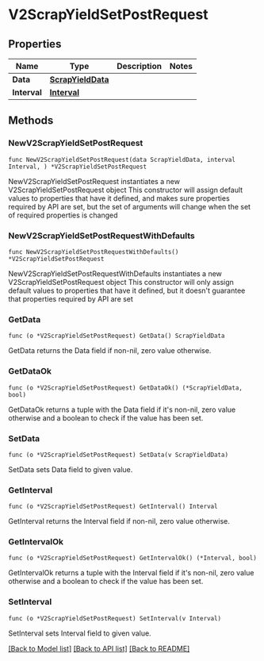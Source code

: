 # V2ScrapYieldSetPostRequest

## Properties

Name | Type | Description | Notes
------------ | ------------- | ------------- | -------------
**Data** | [**ScrapYieldData**](ScrapYieldData.md) |  | 
**Interval** | [**Interval**](Interval.md) |  | 

## Methods

### NewV2ScrapYieldSetPostRequest

`func NewV2ScrapYieldSetPostRequest(data ScrapYieldData, interval Interval, ) *V2ScrapYieldSetPostRequest`

NewV2ScrapYieldSetPostRequest instantiates a new V2ScrapYieldSetPostRequest object
This constructor will assign default values to properties that have it defined,
and makes sure properties required by API are set, but the set of arguments
will change when the set of required properties is changed

### NewV2ScrapYieldSetPostRequestWithDefaults

`func NewV2ScrapYieldSetPostRequestWithDefaults() *V2ScrapYieldSetPostRequest`

NewV2ScrapYieldSetPostRequestWithDefaults instantiates a new V2ScrapYieldSetPostRequest object
This constructor will only assign default values to properties that have it defined,
but it doesn't guarantee that properties required by API are set

### GetData

`func (o *V2ScrapYieldSetPostRequest) GetData() ScrapYieldData`

GetData returns the Data field if non-nil, zero value otherwise.

### GetDataOk

`func (o *V2ScrapYieldSetPostRequest) GetDataOk() (*ScrapYieldData, bool)`

GetDataOk returns a tuple with the Data field if it's non-nil, zero value otherwise
and a boolean to check if the value has been set.

### SetData

`func (o *V2ScrapYieldSetPostRequest) SetData(v ScrapYieldData)`

SetData sets Data field to given value.


### GetInterval

`func (o *V2ScrapYieldSetPostRequest) GetInterval() Interval`

GetInterval returns the Interval field if non-nil, zero value otherwise.

### GetIntervalOk

`func (o *V2ScrapYieldSetPostRequest) GetIntervalOk() (*Interval, bool)`

GetIntervalOk returns a tuple with the Interval field if it's non-nil, zero value otherwise
and a boolean to check if the value has been set.

### SetInterval

`func (o *V2ScrapYieldSetPostRequest) SetInterval(v Interval)`

SetInterval sets Interval field to given value.



[[Back to Model list]](../README.md#documentation-for-models) [[Back to API list]](../README.md#documentation-for-api-endpoints) [[Back to README]](../README.md)


